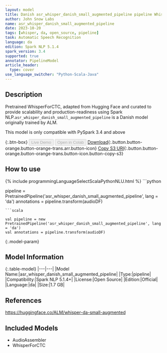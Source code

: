```yaml
---
layout: model
title: Danish asr_whisper_danish_small_augmented_pipeline pipeline WhisperForCTC from ALM
author: John Snow Labs
name: asr_whisper_danish_small_augmented_pipeline
date: 2023-10-20
tags: [whisper, da, open_source, pipeline]
task: Automatic Speech Recognition
language: da
edition: Spark NLP 5.1.4
spark_version: 3.4
supported: true
annotator: PipelineModel
article_header:
  type: cover
use_language_switcher: "Python-Scala-Java"
---
```


## Description

Pretrained WhisperForCTC, adapted from Hugging Face and curated to provide scalability and production-readiness using Spark NLP.`asr_whisper_danish_small_augmented_pipeline` is a Danish model originally trained by ALM.

This model is only compatible with PySpark 3.4 and above

{:.btn-box}
<button class="button button-orange" disabled>Live Demo</button>
<button class="button button-orange" disabled>Open in Colab</button>
[Download](https://s3.amazonaws.com/auxdata.johnsnowlabs.com/public/models/asr_whisper_danish_small_augmented_pipeline_da_5.1.4_3.4_1697768078968.zip){:.button.button-orange.button-orange-trans.arr.button-icon}
[Copy S3 URI](s3://auxdata.johnsnowlabs.com/public/models/asr_whisper_danish_small_augmented_pipeline_da_5.1.4_3.4_1697768078968.zip){:.button.button-orange.button-orange-trans.button-icon.button-copy-s3}

## How to use



<div class="tabs-box" markdown="1">
{% include programmingLanguageSelectScalaPythonNLU.html %}
```python

pipeline = PretrainedPipeline('asr_whisper_danish_small_augmented_pipeline', lang = 'da')
annotations =  pipeline.transform(audioDF)

```
```scala

val pipeline = new PretrainedPipeline('asr_whisper_danish_small_augmented_pipeline', lang = 'da')
val annotations = pipeline.transform(audioDF)

```
</div>

{:.model-param}
## Model Information

{:.table-model}
|---|---|
|Model Name:|asr_whisper_danish_small_augmented_pipeline|
|Type:|pipeline|
|Compatibility:|Spark NLP 5.1.4+|
|License:|Open Source|
|Edition:|Official|
|Language:|da|
|Size:|1.7 GB|

## References

https://huggingface.co/ALM/whisper-da-small-augmented

## Included Models

- AudioAssembler
- WhisperForCTC